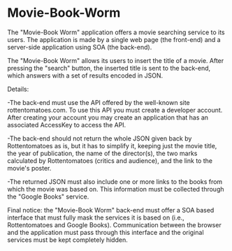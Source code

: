 # Movie-Book-Worm

The "Movie-Book Worm" application offers a movie searching service to its users. The application is made by a single web page (the front-end) and a server-side application using SOA (the back-end).

The "Movie-Book Worm" allows its users to insert the title of a movie. After pressing the "search" button, the inserted title is sent to the back-end, which answers with a set of results encoded in JSON.

Details:

-The back-end must use the API offered by the well-known site rottentomatoes.com. To use this API you must create a developer account. After creating your account you may create an application that has an associated AccessKey to access the API.

-The back-end should not return the whole JSON given back by Rottentomatoes as is, but it has to simplify it, keeping just the movie title, the year of publication, the name of the director(s), the two marks calculated by Rottentomatoes (critics and audience), and the link to the movie's poster.

-The returned JSON must also include one or more links to the books from which the movie was based on. This information must be collected through the "Google Books" service.

Final notice: the "Movie-Book Worm" back-end must offer a SOA based interface that must fully mask the services it is based on (i.e., Rottentomatoes and Google Books). Communication between the browser and the application must pass through this interface and the original services must be kept completely hidden.
